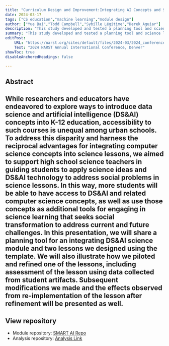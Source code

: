 ```yaml
---
title: "Curriculum Design and Improvement:Integrating AI Concepts and Societal Problems in a Secondary Science Module" 
date: 2024-03-17
tags: ["CS education","machine learning","module design"]
author: ["Yue Bai","Todd Campbell","Sybille Légitime","Derek Aguiar"]
description: "This study developed and tested a planning tool and science lessons to help high school teachers in urban schools introduce data science and AI concepts into their classes, giving more students the opportunity to use these technologies to solve real-world social problems."
summary: "This study developed and tested a planning tool and science lessons to help high school teachers in urban schools introduce data science and AI concepts into their classes, giving more students the opportunity to use these technologies to solve real-world social problems."
editPost:
    URL: "https://narst.org/sites/default/files/2024-03/2024_conference_abstract_book.pdf"
    Text: "2024 NARST Annual International Conference, Denver"
showToc: true
disableAnchoredHeadings: false

---
```


## Abstract

While researchers and educators have endeavored to explore ways to introduce data science and artificial intelligence (DS&AI) concepts into K-12 education, accessibility to such courses is unequal among urban schools. To address this disparity and harness the reciprocal advantages for integrating computer science concepts into science lessons, we aimed to support high school science teachers in guiding students to apply science ideas and DS&AI technology to address social problems in science lessons. In this way, more students will be able to have access to DS&AI and related computer science concepts, as well as use those concepts as additional tools for engaging in science learning that seeks social transformation to address current and future challenges. In this presentation, we will share a planning tool for an integrating DS&AI science module and two lessons we designed using the template. We will also illustrate how we piloted and refined one of the lessons, including assessment of the lesson using data collected from student artifacts. Subsequent modifications we made and the effects observed from re-implementation of the lesson after refinement will be presented as well.
---

## View repository

+ Module repository: [SMART AI Repo](https://github.com/bayesomicslab/CS-ER-Modules)
+ Analysis repository: [Analysis Link](https://github.com/bayesomicslab/CS-ER-Analysis)
